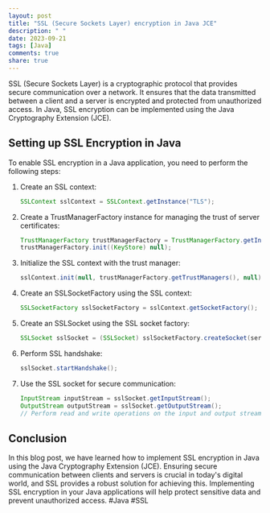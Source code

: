 ```yaml
---
layout: post
title: "SSL (Secure Sockets Layer) encryption in Java JCE"
description: " "
date: 2023-09-21
tags: [Java]
comments: true
share: true
---
```


SSL (Secure Sockets Layer) is a cryptographic protocol that provides secure communication over a network. It ensures that the data transmitted between a client and a server is encrypted and protected from unauthorized access. In Java, SSL encryption can be implemented using the Java Cryptography Extension (JCE).

## Setting up SSL Encryption in Java
To enable SSL encryption in a Java application, you need to perform the following steps:

1. Create an SSL context: 
   ```java
   SSLContext sslContext = SSLContext.getInstance("TLS");
   ```

2. Create a TrustManagerFactory instance for managing the trust of server certificates:
   ```java
   TrustManagerFactory trustManagerFactory = TrustManagerFactory.getInstance(TrustManagerFactory.getDefaultAlgorithm());
   trustManagerFactory.init((KeyStore) null);
   ```

3. Initialize the SSL context with the trust manager:
   ```java
   sslContext.init(null, trustManagerFactory.getTrustManagers(), null);
   ```

4. Create an SSLSocketFactory using the SSL context:
   ```java
   SSLSocketFactory sslSocketFactory = sslContext.getSocketFactory();
   ```
   
5. Create an SSLSocket using the SSL socket factory:
   ```java
   SSLSocket sslSocket = (SSLSocket) sslSocketFactory.createSocket(serverHost, serverPort);
   ```

6. Perform SSL handshake:
   ```java
   sslSocket.startHandshake();
   ```

7. Use the SSL socket for secure communication:
   ```java
   InputStream inputStream = sslSocket.getInputStream();
   OutputStream outputStream = sslSocket.getOutputStream();
   // Perform read and write operations on the input and output streams
   ```

## Conclusion
In this blog post, we have learned how to implement SSL encryption in Java using the Java Cryptography Extension (JCE). Ensuring secure communication between clients and servers is crucial in today's digital world, and SSL provides a robust solution for achieving this. Implementing SSL encryption in your Java applications will help protect sensitive data and prevent unauthorized access. #Java #SSL